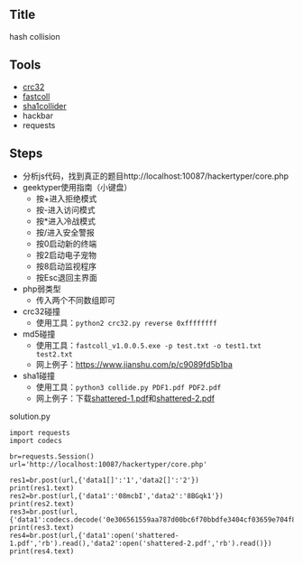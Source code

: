 ## Title
hash collision

## Tools
- [crc32](https://github.com/theonlypwner/crc32)
- [fastcoll](https://www.win.tue.nl/hashclash/)
- [sha1collider](https://github.com/nneonneo/sha1collider)
- hackbar
- requests

## Steps
- 分析js代码，找到真正的题目http://localhost:10087/hackertyper/core.php
- geektyper使用指南（小键盘）
	- 按+进入拒绝模式
	- 按-进入访问模式
	- 按*进入冷战模式
	- 按/进入安全警报
	- 按0启动新的终端
	- 按2启动电子宠物
	- 按8启动监视程序
	- 按Esc退回主界面
- php弱类型
	- 传入两个不同数组即可
- crc32碰撞
	- 使用工具：`python2 crc32.py reverse 0xffffffff`
- md5碰撞
	- 使用工具：`fastcoll_v1.0.0.5.exe -p test.txt -o test1.txt test2.txt`
	- 网上例子：https://www.jianshu.com/p/c9089fd5b1ba
- sha1碰撞
	- 使用工具：`python3 collide.py PDF1.pdf PDF2.pdf`
	- 网上例子：下载[shattered-1.pdf](https://shattered.io/static/shattered-1.pdf)和[shattered-2.pdf](https://shattered.io/static/shattered-2.pdf)

solution.py
```python3
import requests
import codecs

br=requests.Session()
url='http://localhost:10087/hackertyper/core.php'

res1=br.post(url,{'data1[]':'1','data2[]':'2'})
print(res1.text)
res2=br.post(url,{'data1':'08mcbI','data2':'8BGqk1'})
print(res2.text)
res3=br.post(url,{'data1':codecs.decode('0e306561559aa787d00bc6f70bbdfe3404cf03659e704f8534c00ffb659c4c8740cc942feb2da115a3f4155cbb8607497386656d7d1f34a42059d78f5a8dd1ef','hex'),'data2':codecs.decode('0e306561559aa787d00bc6f70bbdfe3404cf03659e744f8534c00ffb659c4c8740cc942feb2da115a3f415dcbb8607497386656d7d1f34a42059d78f5a8dd1ef','hex')})
print(res3.text)
res4=br.post(url,{'data1':open('shattered-1.pdf','rb').read(),'data2':open('shattered-2.pdf','rb').read()})
print(res4.text)
```
